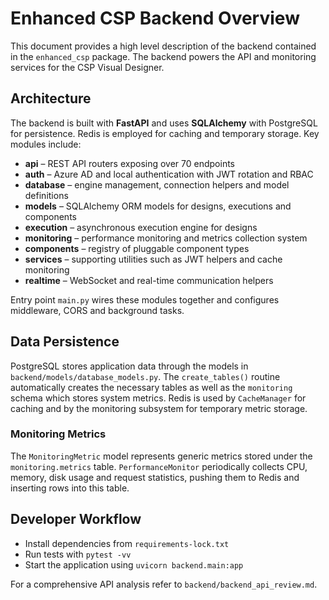 # Enhanced CSP Backend Overview

This document provides a high level description of the backend contained in the
`enhanced_csp` package. The backend powers the API and monitoring services for
the CSP Visual Designer.

## Architecture

The backend is built with **FastAPI** and uses **SQLAlchemy** with PostgreSQL
for persistence. Redis is employed for caching and temporary storage. Key
modules include:

- **api** – REST API routers exposing over 70 endpoints
- **auth** – Azure AD and local authentication with JWT rotation and RBAC
- **database** – engine management, connection helpers and model definitions
- **models** – SQLAlchemy ORM models for designs, executions and components
- **execution** – asynchronous execution engine for designs
- **monitoring** – performance monitoring and metrics collection system
- **components** – registry of pluggable component types
- **services** – supporting utilities such as JWT helpers and cache monitoring
- **realtime** – WebSocket and real-time communication helpers

Entry point `main.py` wires these modules together and configures middleware,
CORS and background tasks.

## Data Persistence

PostgreSQL stores application data through the models in
`backend/models/database_models.py`. The `create_tables()` routine
automatically creates the necessary tables as well as the `monitoring` schema
which stores system metrics. Redis is used by `CacheManager` for caching and by
the monitoring subsystem for temporary metric storage.

### Monitoring Metrics

The `MonitoringMetric` model represents generic metrics stored under the
`monitoring.metrics` table. `PerformanceMonitor` periodically collects CPU,
memory, disk usage and request statistics, pushing them to Redis and inserting
rows into this table.

## Developer Workflow

- Install dependencies from `requirements-lock.txt`
- Run tests with `pytest -vv`
- Start the application using `uvicorn backend.main:app`

For a comprehensive API analysis refer to `backend/backend_api_review.md`.
